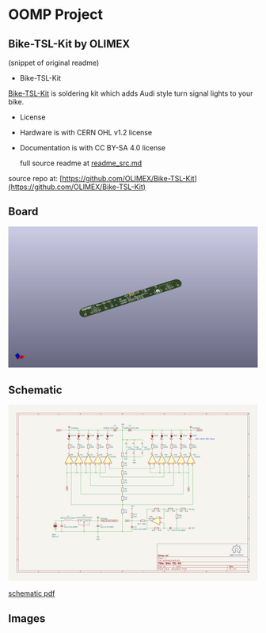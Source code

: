 # OOMP Project  
## Bike-TSL-Kit  by OLIMEX  
  
(snippet of original readme)  
  
- Bike-TSL-Kit  
  
[Bike-TSL-Kit](https://www.olimex.com/Products/Soldering-Kits/Bike-TSL-Kit/open-source-hardware) is soldering kit which adds Audi style turn signal lights to your bike.  
  
  
  
- License  
- Hardware is with CERN OHL v1.2 license  
- Documentation is with CC BY-SA 4.0 license  
  
  full source readme at [readme_src.md](readme_src.md)  
  
source repo at: [https://github.com/OLIMEX/Bike-TSL-Kit](https://github.com/OLIMEX/Bike-TSL-Kit)  
## Board  
  
[![working_3d.png](working_3d_600.png)](working_3d.png)  
## Schematic  
  
[![working_schematic.png](working_schematic_600.png)](working_schematic.png)  
  
[schematic pdf](working_schematic.pdf)  
## Images  
